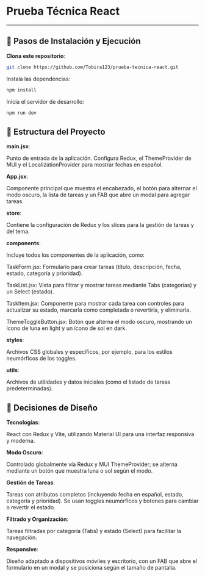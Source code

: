 # Prueba Técnica React

---

## 🔧 Pasos de Instalación y Ejecución

**Clona este repositorio**:
```bash
git clone https://github.com/Tobira123/prueba-tecnica-react.git
```

Instala las dependencias:
```bash
npm install
```

Inicia el servidor de desarrollo:
```bash
npm run dev
```

## 📁 Estructura del Proyecto

**main.jsx**:

Punto de entrada de la aplicación. Configura Redux, el ThemeProvider de MUI y el LocalizationProvider para mostrar fechas en español.

**App.jsx**:

Componente principal que muestra el encabezado, el botón para alternar el modo oscuro, la lista de tareas y un FAB que abre un modal para agregar tareas.

**store**:

Contiene la configuración de Redux y los slices para la gestión de tareas y del tema.

**components**:

Incluye todos los componentes de la aplicación, como:

TaskForm.jsx: Formulario para crear tareas (título, descripción, fecha, estado, categoría y prioridad).

TaskList.jsx: Vista para filtrar y mostrar tareas mediante Tabs (categorías) y un Select (estado).

TaskItem.jsx: Componente para mostrar cada tarea con controles para actualizar su estado, marcarla como completada o revertirla, y eliminarla.

ThemeToggleButton.jsx: Botón que alterna el modo oscuro, mostrando un ícono de luna en light y un ícono de sol en dark.

**styles**:

Archivos CSS globales y específicos, por ejemplo, para los estilos neumórficos de los toggles.

**utils**:

Archivos de utilidades y datos iniciales (como el listado de tareas predeterminadas).

## 📝 Decisiones de Diseño

**Tecnologías**:

React con Redux y Vite, utilizando Material UI para una interfaz responsiva y moderna.

**Modo Oscuro**: 

Controlado globalmente vía Redux y MUI ThemeProvider; se alterna mediante un botón que muestra luna o sol según el modo.

**Gestión de Tareas**: 

Tareas con atributos completos (incluyendo fecha en español, estado, categoría y prioridad). Se usan toggles neumórficos y botones para cambiar o revertir el estado.

**Filtrado y Organización**: 

Tareas filtradas por categoría (Tabs) y estado (Select) para facilitar la navegación.

**Responsive**: 

Diseño adaptado a dispositivos móviles y escritorio, con un FAB que abre el formulario en un modal y se posiciona según el tamaño de pantalla.